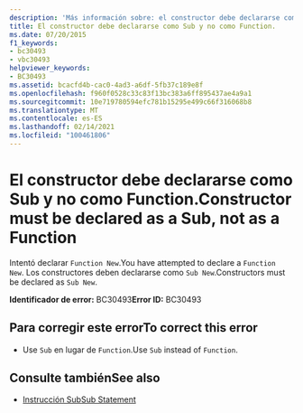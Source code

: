 ```yaml
---
description: 'Más información sobre: el constructor debe declararse como sub, no como una función'
title: El constructor debe declararse como Sub y no como Function.
ms.date: 07/20/2015
f1_keywords:
- bc30493
- vbc30493
helpviewer_keywords:
- BC30493
ms.assetid: bcacfd4b-cac0-4ad3-a6df-5fb37c189e8f
ms.openlocfilehash: f960f0528c33c83f13bc383a6ff895437ae4a9a1
ms.sourcegitcommit: 10e719780594efc781b15295e499c66f316068b8
ms.translationtype: MT
ms.contentlocale: es-ES
ms.lasthandoff: 02/14/2021
ms.locfileid: "100461806"
---
```

# <a name="constructor-must-be-declared-as-a-sub-not-as-a-function"></a><span data-ttu-id="072d4-103">El constructor debe declararse como Sub y no como Function.</span><span class="sxs-lookup"><span data-stu-id="072d4-103">Constructor must be declared as a Sub, not as a Function</span></span>

<span data-ttu-id="072d4-104">Intentó declarar `Function New`.</span><span class="sxs-lookup"><span data-stu-id="072d4-104">You have attempted to declare a `Function New`.</span></span> <span data-ttu-id="072d4-105">Los constructores deben declararse como `Sub New`.</span><span class="sxs-lookup"><span data-stu-id="072d4-105">Constructors must be declared as `Sub New`.</span></span>  
  
 <span data-ttu-id="072d4-106">**Identificador de error:** BC30493</span><span class="sxs-lookup"><span data-stu-id="072d4-106">**Error ID:** BC30493</span></span>  
  
## <a name="to-correct-this-error"></a><span data-ttu-id="072d4-107">Para corregir este error</span><span class="sxs-lookup"><span data-stu-id="072d4-107">To correct this error</span></span>  
  
- <span data-ttu-id="072d4-108">Use `Sub` en lugar de `Function`.</span><span class="sxs-lookup"><span data-stu-id="072d4-108">Use `Sub` instead of `Function`.</span></span>  
  
## <a name="see-also"></a><span data-ttu-id="072d4-109">Consulte también</span><span class="sxs-lookup"><span data-stu-id="072d4-109">See also</span></span>

- [<span data-ttu-id="072d4-110">Instrucción Sub</span><span class="sxs-lookup"><span data-stu-id="072d4-110">Sub Statement</span></span>](../language-reference/statements/sub-statement.md)
